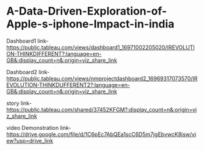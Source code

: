 # A-Data-Driven-Exploration-of-Apple-s-iphone-Impact-in-india

Dashboard1 link-https://public.tableau.com/views/dashboard1_16971002205020/IREVOLUTION-THINKDIFFERENT?:language=en-GB&:display_count=n&:origin=viz_share_link

Dashboard2 link-https://public.tableau.com/views/nmprojectdashboard2_16969317073570/IREVOLUTION-THINKDUFFERENT2?:language=en-GB&:display_count=n&:origin=viz_share_link

story link-https://public.tableau.com/shared/37452KFGM?:display_count=n&:origin=viz_share_link 

video Demonstration link-https://drive.google.com/file/d/1C6pEc7AbQEa1scC6D5m7jgEbvwcK8jsw/view?usp=drive_link
